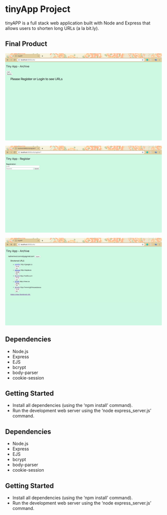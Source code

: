 # tinyApp Project

  tinyAPP is a full stack web application built with Node and Express that allows users to shorten long URLs (a la bit.ly).

## Final Product
!["Screenshot of the redirect prompt"](https://github.com/connka/tinyapp/blob/master/docs/redirect.png?raw=true)

!["Screenshot of the registration page"](https://github.com/connka/tinyapp/blob/master/docs/register.png?raw=true)

!["Screenshot of the URL display page"](https://github.com/connka/tinyapp/blob/master/docs/urls_main.png?raw=true)

## Dependencies
  - Node.js
  - Express
  - EJS
  - bcrypt
  - body-parser
  - cookie-session

## Getting Started
  - Install all dependencies (using the ‘npm install’ command).
  - Run the development web server using the ‘node express_server.js’ command.

## Dependencies
  - Node.js
  - Express
  - EJS
  - bcrypt
  - body-parser
  - cookie-session

## Getting Started
  - Install all dependencies (using the ‘npm install’ command).
  - Run the development web server using the ‘node express_server.js’ command.
